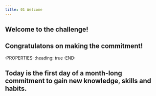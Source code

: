 ```yaml
---
title: 01 Welcome
---
```


## Welcome to the challenge!
## Congratulatons on making the commitment!
:PROPERTIES:
:heading: true
:END:
## Today is the first day of a month-long commitment to gain new knowledge, skills and habits.
